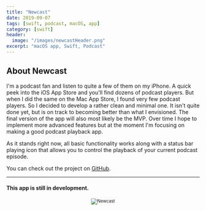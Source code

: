 ```yaml
---
title: "Newcast"
date: 2019-09-07
tags: [swift, podcast, macOS, app]
category: [swift]
header:
  image: "/images/newcastHeader.png"
excerpt: "macOS app, Swift, Podcast"
---
```


## About Newcast
I'm a podcast fan and listen to quite a few of them on my iPhone. A quick peek into the iOS App Store and you'll find dozens of podcast players. But when I did the same on the Mac App Store, I found very few podcast players. So I decided to develop a rather clean and minimal one. It isn't quite done yet, but is on track to becoming better than what I envisioned. The final version of the app will also most likely be the MVP. Over time I hope to implement more advanced features but at the moment I'm focusing on making a good podcast playback app. 

As it stands right now, all basic functionality works along with a status bar playing icon that allows you to control the playback of your current podcast episode.


You can check out the project on [GitHub](https://github.com/nbolar/newcast).

________

#### This app is still in development.

<div style="width:image width px; font-size:80%; text-align:center;"><img src="{{ site.url }}{{ site.baseurl }}/images/Newcast_screenshot.png" alt="Newcast" width="width" height="height" style="padding-bottom:0.5em;" /></div>


